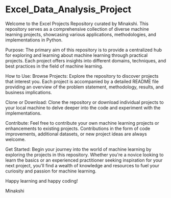 # Excel_Data_Analysis_Project
Welcome to the Excel Projects Repository curated by Minakshi. This repository serves as a comprehensive collection of diverse machine learning projects, showcasing various applications, methodologies, and implementations in Python.

Purpose: The primary aim of this repository is to provide a centralized hub for exploring and learning about machine learning through practical projects. Each project offers insights into different domains, techniques, and best practices in the field of machine learning.

How to Use: Browse Projects: Explore the repository to discover projects that interest you. Each project is accompanied by a detailed README file providing an overview of the problem statement, methodology, results, and business implications.

Clone or Download: Clone the repository or download individual projects to your local machine to delve deeper into the code and experiment with the implementations.

Contribute: Feel free to contribute your own machine learning projects or enhancements to existing projects. Contributions in the form of code improvements, additional datasets, or new project ideas are always welcome.

Get Started: Begin your journey into the world of machine learning by exploring the projects in this repository. Whether you're a novice looking to learn the basics or an experienced practitioner seeking inspiration for your next project, you'll find a wealth of knowledge and resources to fuel your curiosity and passion for machine learning.

Happy learning and happy coding!

Minakshi

